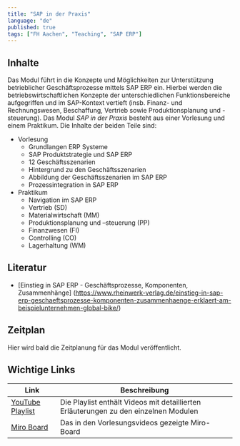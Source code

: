 ```yaml
---
title: "SAP in der Praxis"
language: "de"
published: true
tags: ["FH Aachen", "Teaching", "SAP ERP"]
---
```


## Inhalte

Das Modul führt in die Konzepte und Möglichkeiten zur Unterstützung betrieblicher Geschäftsprozesse mittels SAP ERP ein.
Hierbei werden die betriebswirtschaftlichen Konzepte der unterschiedlichen Funktionsbereiche aufgegriffen und im SAP-Kontext vertieft
(insb. Finanz- und Rechnungswesen, Beschaffung, Vertrieb sowie Produktionsplanung und -steuerung).
Das Modul *SAP in der Praxis* besteht aus einer Vorlesung und einem Praktikum. Die Inhalte der beiden Teile sind:

* Vorlesung
  * Grundlangen ERP Systeme
  * SAP Produktstrategie und SAP ERP
  * 12 Geschäftsszenarien
  * Hintergrund zu den Geschäftsszenarien
  * Abbildung der Geschäftsszenarien im SAP ERP
  * Prozessintegration in SAP ERP
* Praktikum
  * Navigation im SAP ERP
  * Vertrieb (SD)
  * Materialwirtschaft (MM)
  * Produktionsplanung und –steuerung (PP)
  * Finanzwesen (FI)
  * Controlling (CO)
  * Lagerhaltung (WM)

## Literatur
* [Einstieg in SAP ERP - Geschäftsprozesse, Komponenten, Zusammenhänge] (https://www.rheinwerk-verlag.de/einstieg-in-sap-erp-geschaeftsprozesse-komponenten-zusammenhaenge-erklaert-am-beispielunternehmen-global-bike/)

## Zeitplan

Hier wird bald die Zeitplanung für das Modul veröffentlicht. 

## Wichtige Links

| Link | Beschreibung |
| ---- | ------------ |
| [YouTube Playlist](https://www.youtube.com/playlist?list=PLl09U8aTDcv1nplJmrOcLpsGkNBE_zDYn) | Die Playlist enthält Videos mit detaillierten Erläuterungen zu den einzelnen Modulen |
| [Miro Board](https://miro.com/app/board/o9J_klaBjMQ=/) | Das in den Vorlesungsvideos gezeigte Miro-Board |

